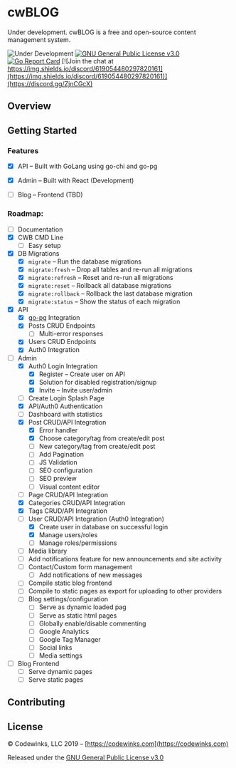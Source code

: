 # cwBLOG
Under development. cwBLOG is a free and open-source content management system.

![Under Development](https://img.shields.io/badge/release-development-red)
[![GNU General Public License v3.0](https://img.shields.io/github/license/codewinks/cwblog.svg)](https://opensource.org/licenses/GPL-3.0)
[![Go Report Card](https://goreportcard.com/badge/github.com/codewinks/cwblog)](https://goreportcard.com/report/github.com/codewinks/cwblog)
[![Join the chat at https://img.shields.io/discord/619054480297820161](https://img.shields.io/discord/619054480297820161)](https://discord.gg/ZjnCGcX)

## Overview

## Getting Started

### Features
* [x] API – Built with GoLang using go-chi and go-pg
* [x] Admin – Built with React (Development)
* [ ] Blog – Frontend (TBD)


### Roadmap:
- [ ] Documentation
- [x] CWB CMD Line
    - [ ] Easy setup 
- [x] DB Migrations
    - [x] `migrate`             – Run the database migrations
    - [x] `migrate:fresh`       – Drop all tables and re-run all migrations
    - [x] `migrate:refresh`     – Reset and re-run all migrations
    - [x] `migrate:reset`       – Rollback all database migrations
    - [x] `migrate:rollback`    – Rollback the last database migration
    - [x] `migrate:status`      – Show the status of each migration
- [x] API
    - [x] [go-pg](https://github.com/go-pg/pg) Integration
    - [x] Posts CRUD Endpoints
        - [ ] Multi-error responses
    - [x] Users CRUD Endpoints
    - [x] Auth0 Integration
- [ ] Admin
    - [x] Auth0 Login Integration
        - [x] Register – Create user on API
        - [x] Solution for disabled registration/signup
        - [x] Invite – Invite user/admin
    - [ ] Create Login Splash Page
    - [x] API/Auth0 Authentication
    - [ ] Dashboard with statistics
    - [x] Post CRUD/API Integration
        - [x] Error handler
        - [x] Choose category/tag from create/edit post
        - [ ] New category/tag from create/edit post
        - [ ] Add Pagination
        - [ ] JS Validation
        - [ ] SEO configuration
        - [ ] SEO preview
        - [ ] Visual content editor
    - [ ] Page CRUD/API Integration
    - [x] Categories CRUD/API Integration
    - [x] Tags CRUD/API Integration
    - [ ] User CRUD/API Integration (Auth0 Integration)
        - [x] Create user in database on successful login
        - [x] Manage users/roles
        - [ ] Manage roles/permissions
    - [ ] Media library
    - [ ] Add notifications feature for new announcements and site activity
    - [ ] Contact/Custom form management
        - [ ] Add notifications of new messages
    - [ ] Compile static blog frontend
    - [ ] Compile to static pages as export for uploading to other providers
    - [ ] Blog settings/configuration
        - [ ] Serve as dynamic loaded pag
        - [ ] Serve as static html pages
        - [ ] Globally enable/disable commenting
        - [ ] Google Analytics
        - [ ] Google Tag Manager
        - [ ] Social links
        - [ ] Media settings
- [ ] Blog Frontend
    - [ ] Serve dynamic pages
    - [ ] Serve static pages

## Contributing

## License
© Codewinks, LLC 2019 – [https://codewinks.com](https://codewinks.com)

Released under the [GNU General Public License v3.0](https://github.com/codewinks/cwblog/blob/master/LICENSE)


